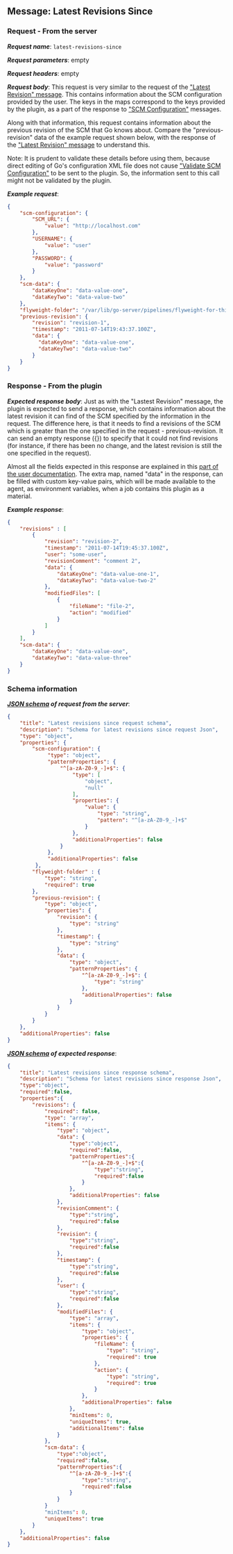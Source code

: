 ## Message: Latest Revisions Since

### Request - From the server

***Request name***: `latest-revisions-since`

***Request parameters***: empty

***Request headers***: empty

***Request body***: This request is very similar to the request of the ["Latest Revision" message](latest_revision.md). This contains information about the SCM configuration provided by the user. The keys in the maps correspond to the keys provided by the plugin, as a part of the response to ["SCM Configuration"](scm_configuration.md) messages.

Along with that information, this request contains information about the previous revision of the SCM that Go knows about. Compare the "previous-revision" data of the example request shown below, with the response of the ["Latest Revision" message](latest_revision.md#response---from-the-plugin) to understand this.

Note: It is prudent to validate these details before using them, because direct editing of Go's configuration XML file does not cause ["Validate SCM Configuration"](validate_scm_configuration.md) to be sent to the plugin. So, the information sent to this call might not be validated by the plugin.

***Example request***:

```json
{
    "scm-configuration": {
        "SCM_URL": {
            "value": "http://localhost.com"
        },
        "USERNAME": {
            "value": "user"
        },
        "PASSWORD": {
            "value": "password"
        }
    },
    "scm-data": {
        "dataKeyOne": "data-value-one",
        "dataKeyTwo": "data-value-two"
    },
    "flyweight-folder": "/var/lib/go-server/pipelines/flyweight-for-this-material",
    "previous-revision": {
        "revision": "revision-1",
        "timestamp": "2011-07-14T19:43:37.100Z",
        "data": {
          "dataKeyOne": "data-value-one",
          "dataKeyTwo": "data-value-two"
        }
    }
}
```

### Response - From the plugin

***Expected response body***: Just as with the "Lastest Revision" message, the plugin is expected to send a response, which contains information about the latest revision it can find of the SCM specified by the information in the request. The difference here, is that it needs to find a revisions of the SCM which is greater than the one specified in the request - previous-revision. It can send an empty response ({}) to specify that it could not find revisions (for instance, if there has been no change, and the latest revision is still the one specified in the request).

Almost all the fields expected in this response are explained in this [part of the user documentation](http://www.go.cd/documentation/user/current/extension_points/scm_extension.html#scm-information-display). The extra map, named "data" in the response, can be filled with custom key-value pairs, which will be made available to the agent, as environment variables, when a job contains this plugin as a material.

***Example response***:

```json
{
    "revisions" : [
        {
            "revision": "revision-2",
            "timestamp": "2011-07-14T19:45:37.100Z",
            "user": "some-user",
            "revisionComment": "comment 2",
            "data": {
                "dataKeyOne": "data-value-one-1",
                "dataKeyTwo": "data-value-two-2"
            },
            "modifiedFiles": [
                {
                    "fileName": "file-2",
                    "action": "modified"
                }
            ]
        }
    ],
    "scm-data": {
        "dataKeyOne": "data-value-one",
        "dataKeyTwo": "data-value-three"
    }
}
```

### Schema information

***[JSON schema](http://json-schema.org) of request from the server***:

```json
{
    "title": "Latest revisions since request schema",
    "description": "Schema for latest revisions since request Json",
    "type": "object",
    "properties": {
        "scm-configuration": {
             "type": "object",
             "patternProperties": {
                 "^[a-zA-Z0-9_-]+$": {
                     "type": [
                         "object",
                         "null"
                     ],
                     "properties": {
                         "value": {
                             "type": "string",
                             "pattern": "^[a-zA-Z0-9_-]+$"
                         }
                     },
                     "additionalProperties": false
                 }
             },
             "additionalProperties": false
         },
        "flyweight-folder" : {
            "type": "string",
            "required": true
        },
        "previous-revision": {
            "type": "object",
            "properties": {
                "revision": {
                    "type": "string"
                },
                "timestamp": {
                    "type": "string"
                },
                "data": {
                    "type": "object",
                    "patternProperties": {
                        "^[a-zA-Z0-9_-]+$": {
                            "type": "string"
                        },
                        "additionalProperties": false
                    }
                }
            }
        }
    },
    "additionalProperties": false
}
```

***[JSON schema](http://json-schema.org) of expected response***:

```json
{
    "title": "Latest revisions since response schema",
    "description": "Schema for latest revisions since response Json",
    "type":"object",
    "required":false,
    "properties":{
        "revisions": {
            "required": false,
            "type": "array",
            "items": {
                "type": "object",
                "data": {
                    "type":"object",
                    "required":false,
                    "patternProperties":{
                        "^[a-zA-Z0-9_-]+$":{
                            "type":"string",
                            "required":false
                        }
                    },
                    "additionalProperties": false
                },
                "revisionComment": {
                    "type":"string",
                    "required":false
                },
                "revision": {
                    "type":"string",
                    "required":false
                },
                "timestamp": {
                    "type":"string",
                    "required":false
                },
                "user": {
                    "type":"string",
                    "required":false
                },
                "modifiedFiles": {
                    "type": "array",
                    "items": {
                        "type": "object",
                        "properties": {
                            "fileName": {
                                "type": "string",
                                "required": true
                            },
                            "action": {
                                "type": "string",
                                "required": true
                            }
                        },
                        "additionalProperties": false
                    },
                    "minItems": 0,
                    "uniqueItems": true,
                    "additionalItems": false
                }
            },
            "scm-data": {
                "type":"object",
                "required":false,
                "patternProperties":{
                    "^[a-zA-Z0-9_-]+$":{
                        "type":"string",
                        "required":false
                    }
                }
            }
            "minItems": 0,
            "uniqueItems": true
        }
    },
    "additionalProperties": false
}
```
